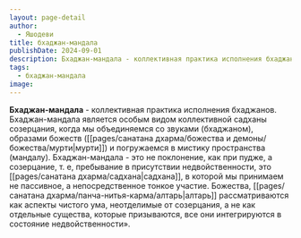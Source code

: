 ```yaml
---
layout: page-detail
author:
  - Яшодеви
title: бхаджан-мандала
publishDate: 2024-09-01
description: Бхаджан-мандала - коллективная практика исполнения бхаджанов.Бхаджан-мандала является особым видом коллективной садханы созерцания, когда мы объединяемся со звуками (бхаджаном), образами божеств (мурти) и погружаемся в мистику пространства (мандалу).
tags:
  - бхаджан-мандала
image:
---
```

**Бхаджан-мандала** - коллективная практика исполнения бхаджанов.
Бхаджан-мандала является особым видом коллективной садханы созерцания, когда мы объединяемся со звуками (бхаджаном), образами божеств ([[pages/санатана дхарма/божества и демоны/божества/мурти|мурти]]) и погружаемся в мистику пространства (мандалу). Бхаджан-мандала - это не поклонение, как при пудже, а созерцание, т. е, пребывание в присутствии недвойственности, это [[pages/санатана дхарма/садхана|садхана]], в которой мы принимаем не пассивное, а непосредственное тонкое участие. Божества, [[pages/санатана дхарма/панча-нитья-карма/алтарь|алтарь]] рассматриваются как аспекты чистого ума, неотделимые от созерцания, а не как отдельные существа, которые призываются, все они интегрируются в состояние недвойственности».

